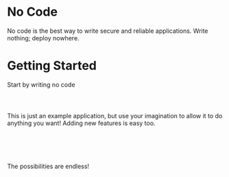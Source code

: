 # No Code

No code is the best way to write secure and reliable applications. Write nothing; deploy nowhere. 

# Getting Started

Start by writing no code 

``` 

‏‏‎ ‎

```

This is just an example application, but use your imagination to allow it to do anything you want! Adding new features is easy too. 

```

‏‏‎ ‎

   ‎
```

The possibilities are endless!
